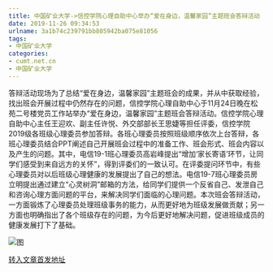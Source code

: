 ```yaml
---
title: 中国矿业大学->信控学院心理自助中心举办“爱在身边，温馨家园”主题班会答辩活动 | cumt.net.cn
date: 2019-11-26 09:34:53
urlname: 3a1b74c239791bb805942ba075e81056
tags: 
- 中国矿业大学
categories:
- cumt.net.cn
- 中国矿业大学
---
```

答辩活动现场为了总结“爱在身边，温馨家园”主题班会的成果，并从中获取经验，找出班会开展过程中仍然存在的问题，信控学院心理自助中心于11月24日晚在松苑二号楼党员工作站举办“爱在身边，温馨家园”主题班会答辩活动。信控学院心理自助中心主任王迎欢、副主任许悦、外交部部长王思婕等担任评委，信控学院2019级各班级心理委员参加答辩。各班心理委员按照班级顺序依次上台答辩，各班心理委员结合PPT阐述自己开展班会过程中的准备工作、班会形式、班会内容以及产生的问题。其中，电信19-1班心理委员高岩峰提出“增加‘家长寄语’环节，让同学们感受到来自远方的关怀”，得到评委们的一致认可。在评委提问环节中，有些心理委员对以后班级心理健康的发展提出了自己的想法。电信19-7班心理委员房立明提出通过建立“心灵树洞”邮箱的方法，给同学们提供一个反省自己、发泄自己和咨询心理方面问题的平台，来解决同学们面临的心理问题。本次班会答辩活动，一方面锻炼了心理委员处理班级事务的能力，从而更好地为班级发展做贡献；另一方面也明确指出了各个班级存在的问题，为今后更好地解决问题，促进班级成员的健康发展打下了基础。

![图](http://xwzx.cumt.edu.cn/_upload/article/images/01/50/727178b74249a7c6585f806254d1/a9b9b769-6601-456e-b9bb-5f4485bacee8.jpg)

[转入文章首发地址](http://xwzx.cumt.edu.cn/69/89/c523a551305/page.htm)